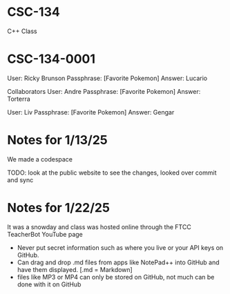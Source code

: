 # CSC-134
C++ Class

# CSC-134-0001
User: Ricky Brunson
Passphrase: [Favorite Pokemon]
Answer: Lucario

Collaborators
User: Andre
Passphrase: [Favorite Pokemon]
Answer: Torterra

User: Liv
Passphrase: [Favorite Pokemon]
Answer: Gengar



# Notes for 1/13/25
We made a codespace

TODO: look at the public website to see the changes, looked over commit and sync

# Notes for 1/22/25
It was a snowday and class was hosted online through the FTCC TeacherBot YouTube page

- Never put secret information such as where you live or your API keys on GitHub.
- Can drag and drop .md files from apps like NotePad++ into GitHub and have them displayed. [.md = Markdown]
- files like MP3 or MP4 can only be stored on GitHub, not much can be done with it on GitHub